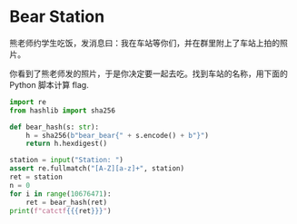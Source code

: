# Bear Station

熊老师约学生吃饭，发消息曰：我在车站等你们，并在群里附上了车站上拍的照片。

你看到了熊老师发的照片，于是你决定要一起去吃。找到车站的名称，用下面的 Python 脚本计算 flag.

```python
import re
from hashlib import sha256

def bear_hash(s: str):
    h = sha256(b"bear_bear{" + s.encode() + b"}")
    return h.hexdigest()

station = input("Station: ")
assert re.fullmatch("[A-Z][a-z]+", station)
ret = station
n = 0
for i in range(10676471):
    ret = bear_hash(ret)
print(f"catctf{{{ret}}}")
```

